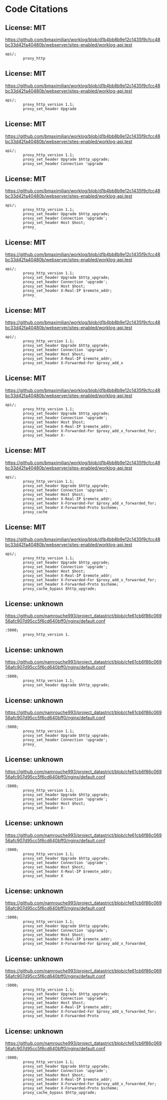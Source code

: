 # Code Citations

## License: MIT
https://github.com/bmaximilian/worklog/blob/d1b4bb8b9e12c1435f9cfcc48bc33d42fa40480b/webserver/sites-enabled/worklog-api.test

```
api/;
        proxy_http
```


## License: MIT
https://github.com/bmaximilian/worklog/blob/d1b4bb8b9e12c1435f9cfcc48bc33d42fa40480b/webserver/sites-enabled/worklog-api.test

```
api/;
        proxy_http_version 1.1;
        proxy_set_header Upgrade
```


## License: MIT
https://github.com/bmaximilian/worklog/blob/d1b4bb8b9e12c1435f9cfcc48bc33d42fa40480b/webserver/sites-enabled/worklog-api.test

```
api/;
        proxy_http_version 1.1;
        proxy_set_header Upgrade $http_upgrade;
        proxy_set_header Connection 'upgrade
```


## License: MIT
https://github.com/bmaximilian/worklog/blob/d1b4bb8b9e12c1435f9cfcc48bc33d42fa40480b/webserver/sites-enabled/worklog-api.test

```
api/;
        proxy_http_version 1.1;
        proxy_set_header Upgrade $http_upgrade;
        proxy_set_header Connection 'upgrade';
        proxy_set_header Host $host;
        proxy_
```


## License: MIT
https://github.com/bmaximilian/worklog/blob/d1b4bb8b9e12c1435f9cfcc48bc33d42fa40480b/webserver/sites-enabled/worklog-api.test

```
api/;
        proxy_http_version 1.1;
        proxy_set_header Upgrade $http_upgrade;
        proxy_set_header Connection 'upgrade';
        proxy_set_header Host $host;
        proxy_set_header X-Real-IP $remote_addr;
        proxy_
```


## License: MIT
https://github.com/bmaximilian/worklog/blob/d1b4bb8b9e12c1435f9cfcc48bc33d42fa40480b/webserver/sites-enabled/worklog-api.test

```
api/;
        proxy_http_version 1.1;
        proxy_set_header Upgrade $http_upgrade;
        proxy_set_header Connection 'upgrade';
        proxy_set_header Host $host;
        proxy_set_header X-Real-IP $remote_addr;
        proxy_set_header X-Forwarded-For $proxy_add_x
```


## License: MIT
https://github.com/bmaximilian/worklog/blob/d1b4bb8b9e12c1435f9cfcc48bc33d42fa40480b/webserver/sites-enabled/worklog-api.test

```
api/;
        proxy_http_version 1.1;
        proxy_set_header Upgrade $http_upgrade;
        proxy_set_header Connection 'upgrade';
        proxy_set_header Host $host;
        proxy_set_header X-Real-IP $remote_addr;
        proxy_set_header X-Forwarded-For $proxy_add_x_forwarded_for;
        proxy_set_header X-
```


## License: MIT
https://github.com/bmaximilian/worklog/blob/d1b4bb8b9e12c1435f9cfcc48bc33d42fa40480b/webserver/sites-enabled/worklog-api.test

```
api/;
        proxy_http_version 1.1;
        proxy_set_header Upgrade $http_upgrade;
        proxy_set_header Connection 'upgrade';
        proxy_set_header Host $host;
        proxy_set_header X-Real-IP $remote_addr;
        proxy_set_header X-Forwarded-For $proxy_add_x_forwarded_for;
        proxy_set_header X-Forwarded-Proto $scheme;
        proxy_cache
```


## License: MIT
https://github.com/bmaximilian/worklog/blob/d1b4bb8b9e12c1435f9cfcc48bc33d42fa40480b/webserver/sites-enabled/worklog-api.test

```
api/;
        proxy_http_version 1.1;
        proxy_set_header Upgrade $http_upgrade;
        proxy_set_header Connection 'upgrade';
        proxy_set_header Host $host;
        proxy_set_header X-Real-IP $remote_addr;
        proxy_set_header X-Forwarded-For $proxy_add_x_forwarded_for;
        proxy_set_header X-Forwarded-Proto $scheme;
        proxy_cache_bypass $http_upgrade;
```


## License: unknown
https://github.com/namrouche993/project_datastrict/blob/cfe61cb6f86c06956afc907d95cc5f6cd640bff0/nginx/default.conf

```
:5000;
        proxy_http_version 1.
```


## License: unknown
https://github.com/namrouche993/project_datastrict/blob/cfe61cb6f86c06956afc907d95cc5f6cd640bff0/nginx/default.conf

```
:5000;
        proxy_http_version 1.1;
        proxy_set_header Upgrade $http_upgrade;
```


## License: unknown
https://github.com/namrouche993/project_datastrict/blob/cfe61cb6f86c06956afc907d95cc5f6cd640bff0/nginx/default.conf

```
:5000;
        proxy_http_version 1.1;
        proxy_set_header Upgrade $http_upgrade;
        proxy_set_header Connection 'upgrade';
        proxy_
```


## License: unknown
https://github.com/namrouche993/project_datastrict/blob/cfe61cb6f86c06956afc907d95cc5f6cd640bff0/nginx/default.conf

```
:5000;
        proxy_http_version 1.1;
        proxy_set_header Upgrade $http_upgrade;
        proxy_set_header Connection 'upgrade';
        proxy_set_header Host $host;
        proxy_set_header X-
```


## License: unknown
https://github.com/namrouche993/project_datastrict/blob/cfe61cb6f86c06956afc907d95cc5f6cd640bff0/nginx/default.conf

```
:5000;
        proxy_http_version 1.1;
        proxy_set_header Upgrade $http_upgrade;
        proxy_set_header Connection 'upgrade';
        proxy_set_header Host $host;
        proxy_set_header X-Real-IP $remote_addr;
        proxy_set_header X
```


## License: unknown
https://github.com/namrouche993/project_datastrict/blob/cfe61cb6f86c06956afc907d95cc5f6cd640bff0/nginx/default.conf

```
:5000;
        proxy_http_version 1.1;
        proxy_set_header Upgrade $http_upgrade;
        proxy_set_header Connection 'upgrade';
        proxy_set_header Host $host;
        proxy_set_header X-Real-IP $remote_addr;
        proxy_set_header X-Forwarded-For $proxy_add_x_forwarded_
```


## License: unknown
https://github.com/namrouche993/project_datastrict/blob/cfe61cb6f86c06956afc907d95cc5f6cd640bff0/nginx/default.conf

```
:5000;
        proxy_http_version 1.1;
        proxy_set_header Upgrade $http_upgrade;
        proxy_set_header Connection 'upgrade';
        proxy_set_header Host $host;
        proxy_set_header X-Real-IP $remote_addr;
        proxy_set_header X-Forwarded-For $proxy_add_x_forwarded_for;
        proxy_set_header X-Forwarded-Proto
```


## License: unknown
https://github.com/namrouche993/project_datastrict/blob/cfe61cb6f86c06956afc907d95cc5f6cd640bff0/nginx/default.conf

```
:5000;
        proxy_http_version 1.1;
        proxy_set_header Upgrade $http_upgrade;
        proxy_set_header Connection 'upgrade';
        proxy_set_header Host $host;
        proxy_set_header X-Real-IP $remote_addr;
        proxy_set_header X-Forwarded-For $proxy_add_x_forwarded_for;
        proxy_set_header X-Forwarded-Proto $scheme;
        proxy_cache_bypass $http_upgrade;
```

